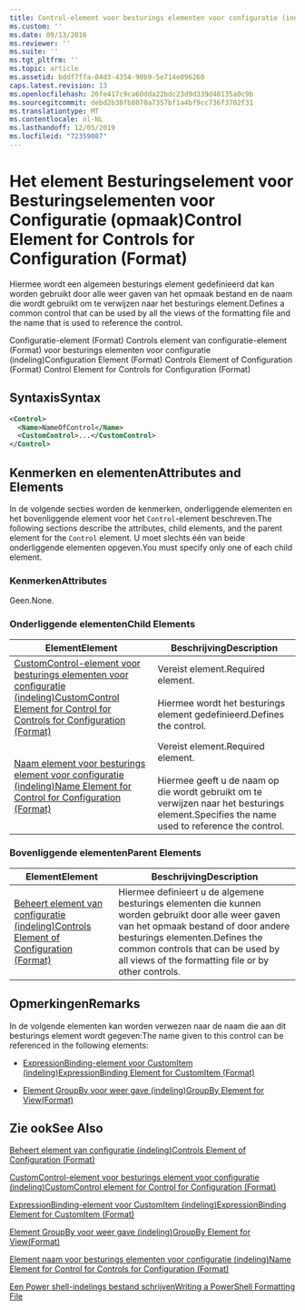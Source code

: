 ```yaml
---
title: Control-element voor besturings elementen voor configuratie (indeling) | Microsoft Docs
ms.custom: ''
ms.date: 09/13/2016
ms.reviewer: ''
ms.suite: ''
ms.tgt_pltfrm: ''
ms.topic: article
ms.assetid: bddf7ffa-04d3-4354-90b9-5e714e096260
caps.latest.revision: 13
ms.openlocfilehash: 26fe417c9ca60dda22bdc23d9d339d40135a0c9b
ms.sourcegitcommit: debd2b38fb8070a7357bf1a4bf9cc736f3702f31
ms.translationtype: MT
ms.contentlocale: nl-NL
ms.lasthandoff: 12/05/2019
ms.locfileid: "72359087"
---
```

# <a name="control-element-for-controls-for-configuration-format"></a><span data-ttu-id="28c92-102">Het element Besturingselement voor Besturingselementen voor Configuratie (opmaak)</span><span class="sxs-lookup"><span data-stu-id="28c92-102">Control Element for Controls for Configuration (Format)</span></span>

<span data-ttu-id="28c92-103">Hiermee wordt een algemeen besturings element gedefinieerd dat kan worden gebruikt door alle weer gaven van het opmaak bestand en de naam die wordt gebruikt om te verwijzen naar het besturings element.</span><span class="sxs-lookup"><span data-stu-id="28c92-103">Defines a common control that can be used by all the views of the formatting file and the name that is used to reference the control.</span></span>

<span data-ttu-id="28c92-104">Configuratie-element (Format) Controls element van configuratie-element (Format) voor besturings elementen voor configuratie (indeling)</span><span class="sxs-lookup"><span data-stu-id="28c92-104">Configuration Element (Format) Controls Element of Configuration (Format) Control Element for Controls for Configuration (Format)</span></span>

## <a name="syntax"></a><span data-ttu-id="28c92-105">Syntaxis</span><span class="sxs-lookup"><span data-stu-id="28c92-105">Syntax</span></span>

```xml
<Control>
  <Name>NameOfControl</Name>
  <CustomControl>...</CustomControl>
</Control>
```

## <a name="attributes-and-elements"></a><span data-ttu-id="28c92-106">Kenmerken en elementen</span><span class="sxs-lookup"><span data-stu-id="28c92-106">Attributes and Elements</span></span>

<span data-ttu-id="28c92-107">In de volgende secties worden de kenmerken, onderliggende elementen en het bovenliggende element voor het `Control`-element beschreven.</span><span class="sxs-lookup"><span data-stu-id="28c92-107">The following sections describe the attributes, child elements, and the parent element for the `Control` element.</span></span> <span data-ttu-id="28c92-108">U moet slechts één van beide onderliggende elementen opgeven.</span><span class="sxs-lookup"><span data-stu-id="28c92-108">You must specify only one of each child element.</span></span>

### <a name="attributes"></a><span data-ttu-id="28c92-109">Kenmerken</span><span class="sxs-lookup"><span data-stu-id="28c92-109">Attributes</span></span>

<span data-ttu-id="28c92-110">Geen.</span><span class="sxs-lookup"><span data-stu-id="28c92-110">None.</span></span>

### <a name="child-elements"></a><span data-ttu-id="28c92-111">Onderliggende elementen</span><span class="sxs-lookup"><span data-stu-id="28c92-111">Child Elements</span></span>

|<span data-ttu-id="28c92-112">Element</span><span class="sxs-lookup"><span data-stu-id="28c92-112">Element</span></span>|<span data-ttu-id="28c92-113">Beschrijving</span><span class="sxs-lookup"><span data-stu-id="28c92-113">Description</span></span>|
|-------------|-----------------|
|[<span data-ttu-id="28c92-114">CustomControl-element voor besturings elementen voor configuratie (indeling)</span><span class="sxs-lookup"><span data-stu-id="28c92-114">CustomControl Element for Control for Controls for Configuration (Format)</span></span>](./customcontrol-element-for-control-for-controls-for-configuration-format.md)|<span data-ttu-id="28c92-115">Vereist element.</span><span class="sxs-lookup"><span data-stu-id="28c92-115">Required element.</span></span><br /><br /> <span data-ttu-id="28c92-116">Hiermee wordt het besturings element gedefinieerd.</span><span class="sxs-lookup"><span data-stu-id="28c92-116">Defines the control.</span></span>|
|[<span data-ttu-id="28c92-117">Naam element voor besturings element voor configuratie (indeling)</span><span class="sxs-lookup"><span data-stu-id="28c92-117">Name Element for Control for Configuration (Format)</span></span>](./name-element-for-control-for-controls-for-configuration-format.md)|<span data-ttu-id="28c92-118">Vereist element.</span><span class="sxs-lookup"><span data-stu-id="28c92-118">Required element.</span></span><br /><br /> <span data-ttu-id="28c92-119">Hiermee geeft u de naam op die wordt gebruikt om te verwijzen naar het besturings element.</span><span class="sxs-lookup"><span data-stu-id="28c92-119">Specifies the name used to reference the control.</span></span>|

### <a name="parent-elements"></a><span data-ttu-id="28c92-120">Bovenliggende elementen</span><span class="sxs-lookup"><span data-stu-id="28c92-120">Parent Elements</span></span>

|<span data-ttu-id="28c92-121">Element</span><span class="sxs-lookup"><span data-stu-id="28c92-121">Element</span></span>|<span data-ttu-id="28c92-122">Beschrijving</span><span class="sxs-lookup"><span data-stu-id="28c92-122">Description</span></span>|
|-------------|-----------------|
|[<span data-ttu-id="28c92-123">Beheert element van configuratie (indeling)</span><span class="sxs-lookup"><span data-stu-id="28c92-123">Controls Element of Configuration (Format)</span></span>](./controls-element-for-configuration-format.md)|<span data-ttu-id="28c92-124">Hiermee definieert u de algemene besturings elementen die kunnen worden gebruikt door alle weer gaven van het opmaak bestand of door andere besturings elementen.</span><span class="sxs-lookup"><span data-stu-id="28c92-124">Defines the common controls that can be used by all views of the formatting file or by other controls.</span></span>|

## <a name="remarks"></a><span data-ttu-id="28c92-125">Opmerkingen</span><span class="sxs-lookup"><span data-stu-id="28c92-125">Remarks</span></span>

<span data-ttu-id="28c92-126">In de volgende elementen kan worden verwezen naar de naam die aan dit besturings element wordt gegeven:</span><span class="sxs-lookup"><span data-stu-id="28c92-126">The name given to this control can be referenced in the following elements:</span></span>

- [<span data-ttu-id="28c92-127">ExpressionBinding-element voor CustomItem (indeling)</span><span class="sxs-lookup"><span data-stu-id="28c92-127">ExpressionBinding Element for CustomItem (Format)</span></span>](./expressionbinding-element-for-customitem-for-controls-for-configuration-format.md)

- [<span data-ttu-id="28c92-128">Element GroupBy voor weer gave (indeling)</span><span class="sxs-lookup"><span data-stu-id="28c92-128">GroupBy Element for View(Format)</span></span>](./groupby-element-for-view-format.md)

## <a name="see-also"></a><span data-ttu-id="28c92-129">Zie ook</span><span class="sxs-lookup"><span data-stu-id="28c92-129">See Also</span></span>

[<span data-ttu-id="28c92-130">Beheert element van configuratie (indeling)</span><span class="sxs-lookup"><span data-stu-id="28c92-130">Controls Element of Configuration (Format)</span></span>](./controls-element-for-configuration-format.md)

[<span data-ttu-id="28c92-131">CustomControl-element voor besturings element voor configuratie (indeling)</span><span class="sxs-lookup"><span data-stu-id="28c92-131">CustomControl element for Control for Configuration (Format)</span></span>](./customcontrol-element-for-control-for-controls-for-configuration-format.md)

[<span data-ttu-id="28c92-132">ExpressionBinding-element voor CustomItem (indeling)</span><span class="sxs-lookup"><span data-stu-id="28c92-132">ExpressionBinding Element for CustomItem (Format)</span></span>](./expressionbinding-element-for-customitem-for-controls-for-configuration-format.md)

[<span data-ttu-id="28c92-133">Element GroupBy voor weer gave (indeling)</span><span class="sxs-lookup"><span data-stu-id="28c92-133">GroupBy Element for View(Format)</span></span>](./groupby-element-for-view-format.md)

[<span data-ttu-id="28c92-134">Element naam voor besturings elementen voor configuratie (indeling)</span><span class="sxs-lookup"><span data-stu-id="28c92-134">Name Element for Control for Controls for Configuration (Format)</span></span>](./name-element-for-control-for-controls-for-configuration-format.md)

[<span data-ttu-id="28c92-135">Een Power shell-indelings bestand schrijven</span><span class="sxs-lookup"><span data-stu-id="28c92-135">Writing a PowerShell Formatting File</span></span>](./writing-a-powershell-formatting-file.md)
